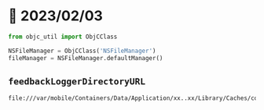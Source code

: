 # 📝 2023/02/03


```python
from objc_util import ObjCClass

NSFileManager = ObjCClass('NSFileManager')
fileManager = NSFileManager.defaultManager()

```

## `feedbackLoggerDirectoryURL`

```
file:///var/mobile/Containers/Data/Application/xx..xx/Library/Caches/com.apple.feedbacklogger/
```


